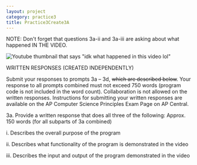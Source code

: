 ```yaml
---
layout: project
category: practice3
title: Practice3Create3A
---
```


NOTE: Don't forget that questions 3a-ii and 3a-iii are asking about what happened IN THE VIDEO.

![Youtube thumbnail that says "idk what happened in this video lol"](/apcsp\practice3\whathappened.jpg)

WRITTEN RESPONSES (CREATED INDEPENDENTLY)

Submit your responses to prompts 3a – 3d, <strike>which are described below</strike>. Your response to all prompts combined must not exceed 750 words (program code is not included in the word count). Collaboration is not allowed on the written responses. Instructions for submitting your written responses are available on the AP Computer Science Principles Exam Page on AP Central.



3a. Provide a written response that does all three of the following: Approx. 150 words (for all subparts of 3a combined)

i. Describes the overall purpose of the program

ii. Describes what functionality of the program is demonstrated in the video

iii. Describes the input and output of the program demonstrated in the video
